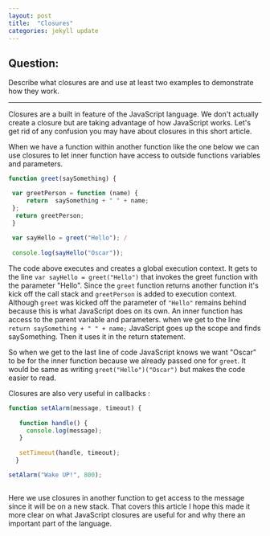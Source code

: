 ```yaml
---
layout: post
title:  "Closures"
categories: jekyll update
---
```


## Question:

Describe what closures are and use at least two examples to demonstrate how they work.
<hr>


Closures are a built in feature of the JavaScript language. We don't actually create a closure but are taking advantage of how JavaScript works. Let's get rid of any confusion you may have about closures in this short article. 

When we have a function within another function like the one below we can use closures to let inner function have access to outside functions variables and parameters.

```javascript
function greet(saySomething) {

 var greetPerson = function (name) {
     return  saySomething + " " + name;
 };
  return greetPerson;
 }
 
 var sayHello = greet("Hello"); /
 
 console.log(sayHello("Oscar"));
```

The code above executes and creates a global execution context. It gets to the line `var sayHello = greet("Hello")` that invokes the greet function with the parameter "Hello". Since the `greet` function returns another function it's kick off the call stack and `greetPerson` is added to execution context. Although `greet` was kicked off the parameter of `"Hello"` remains behind because this is what JavaScript does on its own. An inner function has access to the parent variable and parameters. when we get to the line `return saySomething + " " + name;` JavaScript goes up the scope and finds saySomething. Then it uses it in the return statement.

So when we get to the last line of code JavaScript knows we want "Oscar" to be for the inner function because we already passed one for `greet`. It would be same as writing `greet("Hello")("Oscar")` but makes the code easier to read. 

Closures are also very useful in callbacks : 

```javascript 
function setAlarm(message, timeout) {
    
   function handle() {
     console.log(message);
   }
  
   setTimeout(handle, timeout);
  }

setAlarm("Wake UP!", 800);
  
```

Here we use closures in another function to get access to the message since it will be on a new stack. That covers this article I hope this made it more clear on what JavaScript closures are useful for and why there an important part of the language.

<br>